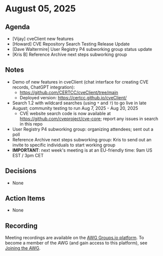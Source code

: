 # August 05, 2025

## Agenda

* [Vijay] cveClient new features
* [Howard] CVE Repository Search Testing Release Update
* [Dave Waltermire] User Registry P4 subworking group status update
* [Kris B] Reference Archive next steps subworking group

## Notes

* Demo of new features in cveClient (chat interface for creating CVE records, ChatGPT integration):
  * https://github.com/CERTCC/cveClient/tree/main
  * Deployed version: https://certcc.github.io/cveClient/
* Search 1.2 with wildcard searches (using `*` and `?`) to go live in late August; community testing to run Aug 7, 2025 - Aug 20, 2025
  * CVE website search code is now available at https://github.com/cveproject/cve-core; report any issues in search in this repo
* User Registry P4 subworking group: organizing attendees; sent out a poll
* Reference Archive next steps subworking group: Kris to send out an invite to specific individuals to start working group
* **IMPORTANT**: next week's meeting is at an EU-friendly time: 9am US EST / 3pm CET

## Decisions

* None

## Action Items

* None

## Recording

Meeting recordings are available on the [AWG Groups.io platform](https://cve-cwe-programs.groups.io/g/AWG/files/MeetingRecordings).
To become a member of the AWG (and gain access to this platform), see [Joining the AWG](https://github.com/CVEProject/automation-working-group?tab=readme-ov-file#joining-the-awg).
